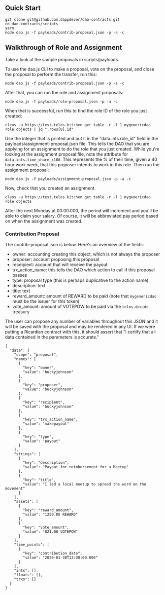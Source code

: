 ## Quick Start
```
git clone git@github.com:dappdever/dao-contracts.git
cd dao-contracts/scripts
yarn
node dao.js -f payloads/contrib-proposal.json -p -a -c  
```

## Walkthrough of Role and Assignment 
Take a look at the sample proposals in scripts/payloads.

To use the dao.js CLI to make a proposal, vote on the proposal, and close the proposal to perform the transfer, run this:

```
node dao.js -f payloads/contrib-proposal.json -p -a -c  
```

After that, you can run the role and assignment proposals:
```
node dao.js -f payloads/role-proposal.json -p -a -c  
```

When that is successful, run this to find the role ID of the role you just created:
```
cleos -u https://test.telos.kitchen get table -r -l 1 mygenericdao role objects | jq ".rows[0].id"
```

Use the integer that is printed and put it in the "data.ints.role_id" field in the payloads/assignment-proposal.json file.  This tells the DAO that you are applying for an assignment to do the role that you just created. While you're looking at the assignment proposal file, note the attribute for ```data.ints.time_share_x100```.  This represents the % of their time, given a 40 hour work week, that this proposer intends to work in this role.  Then run the assignment proposal:
```
node dao.js -f payloads/assignment-proposal.json -p -a -c 
```

Now, check that you created an assignment. 
```
cleos -u https://test.telos.kitchen get table -r -l 1 mygenericdao role objects
```

After the next Monday at 00:00:000, the period will increment and you'll be able to claim your salary. Of course, it will be abbreviated pay period based on when the assignment was created.

### Contribution Proposal
The contrib-proposal.json is below.  Here's an overview of the fields:
- owner: accounting creating this object, which is not always the proposer
- proposer: account proposing this proposal
- receipient: account that will receive the payout
- trx_action_name: this tells the DAO which action to call if this proposal passes
- type: proposal type (this is perhaps duplicative to the action name)
- description: text
- title: text
- reward_amount: amount of REWARD to be paid (note that ```mygenericdao``` must be the issuer for this token)
- vote_amount: amount of VOTEPOW to be paid via the ```telos.decide``` treasury

The user can propose any number of variables throughout this JSON and it will be saved with the proposal and may be rendered in any UI. If we were putting a Ricardian contract with this, it should assert that "I certify that all data contained in the parameters is accurate."

```
{
  "data": {
    "scope": "proposal",
    "names": [
      {
        "key": "owner",
        "value": "buckyjohnson"
      },
      {
        "key": "proposer",
        "value": "buckyjohnson"
      },
      {
        "key": "recipient",
        "value": "buckyjohnson"
      },
      {
        "key": "trx_action_name",
        "value": "makepayout"
      },
      {
        "key": "type",
        "value": "payout"
      }
    ],
    "strings": [
      {
        "key": "description",
        "value": "Payout for reimbursement for a Meetup"
      },
      {
        "key": "title",
        "value": "I led a local meetup to spread the word on the movement"
      }
    ],
    "assets": [
      {
        "key": "reward_amount",
        "value": "1250.00 REWARD"
      },
      {
        "key": "vote_amount",
        "value": "821.00 VOTEPOW"
      }
    ],
    "time_points": [
      {
        "key": "contribution_date",
        "value": "2020-01-30T13:00:00.000"
      }
    ],
    "ints": [],
    "floats": [],
    "trxs": []
  }
}
```